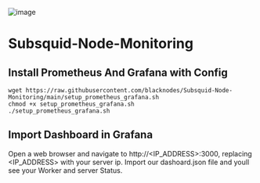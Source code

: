 ![image](https://github.com/blacknodes/subsquid-dashboard/assets/85839823/ee096020-5dfe-416d-a0b0-4716e5b8f21f)
# Subsquid-Node-Monitoring
## Install Prometheus And Grafana with Config
```
wget https://raw.githubusercontent.com/blacknodes/Subsquid-Node-Monitoring/main/setup_prometheus_grafana.sh
chmod +x setup_prometheus_grafana.sh
./setup_prometheus_grafana.sh
```
## Import Dashboard in Grafana
Open a web browser and navigate to http://<IP_ADDRESS>:3000, replacing <IP_ADDRESS> with your server ip.
Import our dashoard.json file and youll see your Worker and server Status.
